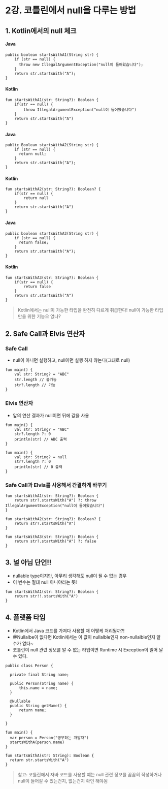 # 2강. 코틀린에서 null을 다루는 방법

## 1. Kotlin에서의 null 체크
#### Java
``` 
public boolean startsWithA1(String str) {
    if (str == null) {
      throw new IllegalArgumentException("null이 들어왔습니다");
    }
    return str.startsWith("A");
}
```

#### Kotlin
``` 
fun startsWithA1(str: String?): Boolean {
    if(str == null) {
        throw IllegalArgumentException("null이 들어왔습니다")
    }
    return str.startsWith("A")
}
``` 

#### Java
``` 
public Boolean startsWithA2(String str) {
    if (str == null) {
      return null;
    }
    return str.startsWith("A");
}
```

#### Kotlin
``` 
fun startsWithA2(str: String?): Boolean? {
    if(str == null) {
        return null
    }
    return str.startsWith("A")
}
``` 

#### Java
``` 
public boolean startsWithA3(String str) {
    if (str == null) {
      return false;
    }
    return str.startsWith("A");
}
```

#### Kotlin
``` 
fun startsWithA3(str: String?): Boolean {
    if(str == null) {
        return false
    }
    return str.startsWith("A")
}
``` 
> Kotlin에서는 null이 가능한 타입을 완전히 다르게 취급한다!
> null이 가능한 타입만을 위한 기능으 없나?

## 2. Safe Call과 Elvis 연산자
### Safe Call 
- null이 아니면 실행하고, null이면 실행 하지 않는다(그대로 null)
``` 
fun main() {
    val str: String? = "ABC"
    str.length // 불가능
    str?.length // 가능
}
``` 
### Elvis 연산자
- 앞의 연산 결과가 null이면 뒤에 값을 사용
``` 
fun main() {
    val str: String? = "ABC"
    str?.length ?: 0
    println(str) // ABC 출력
}
```
``` 
fun main() {
    val str: String? = null
    str?.length ?: 0
    println(str) // 0 출력
}
``` 

### Safe Call과 Elvis를 사용해서 간결하게 바꾸기
``` 
fun startsWithA1(str: String?): Boolean {
    return str?.startsWith("A") ?: throw IllegalArgumentException("null이 들어왔습니다")
}
```
``` 
fun startsWithA2(str: String?): Boolean? {
    return str?.startsWith("A")
}
```
``` 
fun startsWithA3(str: String?): Boolean {
    return str?.startsWith("A") ?: false
}
```

## 3. 널 아님 단언!!
- nullable type이지만, 아무리 생각해도 null이 될 수 없는 경우
- 이 변수는 절대 null 아니야라는 뜻!
```
fun startsWithA1(str: String?): Boolean {
    return str!!.startsWith("A")
}
```

## 4. 플랫폼 타입
- Kotlin에서 Java 코드를 가져다 사용할 때 어떻케 처리될까?!
- @Nullalbe이 없다면 Kotlin에서는 이 값이 nullalble인지 non-nullalble인지 알 수가 없다~
- 코틀린이 null 관련 정보를 알 수 없는 타입이면 Runtime 시 Exception이 일어 날 수 있다.
```
public class Person {

  private final String name;

  public Person(String name) {
      this.name = name;
  }
  
  @Nullable
  public String getName() {
      return name;
  }

}
```
```
fun main() {
  var person = Person("공부하는 개발자")
  startsWithA(person.name)
}

fun startsWithA(str: String): Boolean {
  return str.startsWith("A")
}
```
> 참고: 코틀린에서 자바 코드를 사용할 떄는 null 관련 정보를 꼼꼼히 작성하거나   
> null이 들어갈 수 있는건지, 없는건지 확인 해야됨